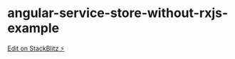 # angular-service-store-without-rxjs-example

[Edit on StackBlitz ⚡️](https://stackblitz.com/edit/angular-ivy-evywzs)